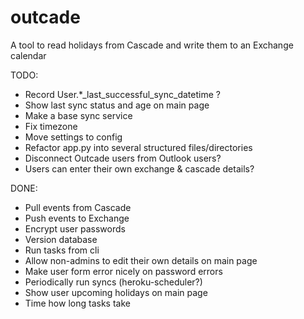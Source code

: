 outcade
=======

A tool to read holidays from Cascade and write them to an Exchange calendar


TODO:
 * Record User.*_last_successful_sync_datetime ?
 * Show last sync status and age on main page
 * Make a base sync service
 * Fix timezone
 * Move settings to config
 * Refactor app.py into several structured files/directories
 * Disconnect Outcade users from Outlook users?
  * Users can enter their own exchange & cascade details?


DONE:
 * Pull events from Cascade
 * Push events to Exchange
 * Encrypt user passwords
 * Version database
 * Run tasks from cli
 * Allow non-admins to edit their own details on main page
 * Make user form error nicely on password errors
 * Periodically run syncs (heroku-scheduler?)
 * Show user upcoming holidays on main page
 * Time how long tasks take
